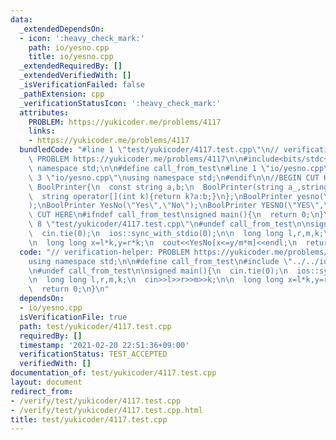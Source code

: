 ```yaml
---
data:
  _extendedDependsOn:
  - icon: ':heavy_check_mark:'
    path: io/yesno.cpp
    title: io/yesno.cpp
  _extendedRequiredBy: []
  _extendedVerifiedWith: []
  _isVerificationFailed: false
  _pathExtension: cpp
  _verificationStatusIcon: ':heavy_check_mark:'
  attributes:
    PROBLEM: https://yukicoder.me/problems/4117
    links:
    - https://yukicoder.me/problems/4117
  bundledCode: "#line 1 \"test/yukicoder/4117.test.cpp\"\n// verification-helper:\
    \ PROBLEM https://yukicoder.me/problems/4117\n\n#include<bits/stdc++.h>\nusing\
    \ namespace std;\n\n#define call_from_test\n#line 1 \"io/yesno.cpp\"\n\n#line\
    \ 3 \"io/yesno.cpp\"\nusing namespace std;\n#endif\n\n//BEGIN CUT HERE\nstruct\
    \ BoolPrinter{\n  const string a,b;\n  BoolPrinter(string a_,string b_):a(a_),b(b_){}\n\
    \  string operator[](int k){return k?a:b;}\n};\nBoolPrinter yesno(\"yes\",\"no\"\
    );\nBoolPrinter YesNo(\"Yes\",\"No\");\nBoolPrinter YESNO(\"YES\",\"NO\");\n//END\
    \ CUT HERE\n#ifndef call_from_test\nsigned main(){\n  return 0;\n}\n#endif\n#line\
    \ 8 \"test/yukicoder/4117.test.cpp\"\n#undef call_from_test\n\nsigned main(){\n\
    \  cin.tie(0);\n  ios::sync_with_stdio(0);\n\n  long long l,r,m,k;\n  cin>>l>>r>>m>>k;\n\
    \n  long long x=l*k,y=r*k;\n  cout<<YesNo[x<=y/m*m]<<endl;\n  return 0;\n}\n"
  code: "// verification-helper: PROBLEM https://yukicoder.me/problems/4117\n\n#include<bits/stdc++.h>\n\
    using namespace std;\n\n#define call_from_test\n#include \"../../io/yesno.cpp\"\
    \n#undef call_from_test\n\nsigned main(){\n  cin.tie(0);\n  ios::sync_with_stdio(0);\n\
    \n  long long l,r,m,k;\n  cin>>l>>r>>m>>k;\n\n  long long x=l*k,y=r*k;\n  cout<<YesNo[x<=y/m*m]<<endl;\n\
    \  return 0;\n}\n"
  dependsOn:
  - io/yesno.cpp
  isVerificationFile: true
  path: test/yukicoder/4117.test.cpp
  requiredBy: []
  timestamp: '2021-02-20 22:51:36+09:00'
  verificationStatus: TEST_ACCEPTED
  verifiedWith: []
documentation_of: test/yukicoder/4117.test.cpp
layout: document
redirect_from:
- /verify/test/yukicoder/4117.test.cpp
- /verify/test/yukicoder/4117.test.cpp.html
title: test/yukicoder/4117.test.cpp
---
```


